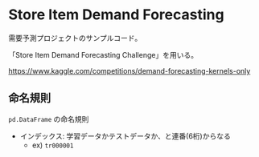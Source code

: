 # Store Item Demand Forecasting
需要予測プロジェクトのサンプルコード。

「Store Item Demand Forecasting Challenge」を用いる。

https://www.kaggle.com/competitions/demand-forecasting-kernels-only

## 命名規則
`pd.DataFrame` の命名規則
- インデックス: 学習データかテストデータか、と連番(6桁)からなる
    - ex) `tr000001`
